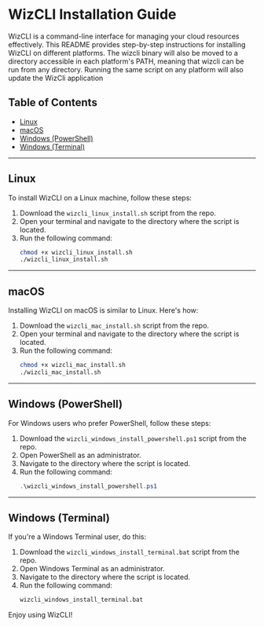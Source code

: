 # WizCLI Installation Guide

WizCLI is a command-line interface for managing your cloud resources effectively. This README provides step-by-step instructions for installing WizCLI on different platforms. The wizcli binary will also be moved to a directory accessible in each platform's PATH, meaning that wizcli can be run from any directory. Running the same script on any platform will also update the WizCli application

## Table of Contents
- [Linux](#linux)
- [macOS](#macos)
- [Windows (PowerShell)](#windows-powershell)
- [Windows (Terminal)](#windows-terminal)

---

## Linux

To install WizCLI on a Linux machine, follow these steps:

1. Download the `wizcli_linux_install.sh` script from the repo.
2. Open your terminal and navigate to the directory where the script is located.
3. Run the following command:
   ```bash
   chmod +x wizcli_linux_install.sh
   ./wizcli_linux_install.sh
   ```

---

## macOS

Installing WizCLI on macOS is similar to Linux. Here's how:

1. Download the `wizcli_mac_install.sh` script from the repo.
2. Open your terminal and navigate to the directory where the script is located.
3. Run the following command:
   ```bash
   chmod +x wizcli_mac_install.sh
   ./wizcli_mac_install.sh
   ```

---

## Windows (PowerShell)

For Windows users who prefer PowerShell, follow these steps:

1. Download the `wizcli_windows_install_powershell.ps1` script from the repo.
2. Open PowerShell as an administrator.
3. Navigate to the directory where the script is located.
4. Run the following command:
   ```powershell
   .\wizcli_windows_install_powershell.ps1
   ```

---

## Windows (Terminal)

If you're a Windows Terminal user, do this:

1. Download the `wizcli_windows_install_terminal.bat` script from the repo.
2. Open Windows Terminal as an administrator.
3. Navigate to the directory where the script is located.
4. Run the following command:
   ```cmd
   wizcli_windows_install_terminal.bat
   ```

Enjoy using WizCLI!
